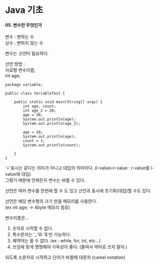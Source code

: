 # Java 기초

#### 05. 변수란 무엇인가

변수 : 변하는 수   
상수 : 변하지 않는 수
    
변수는 *선언*이 필요하다.   
    
선언 방법 :     
자료형 변수이름;  
int age; 
    
```
package variable;

public class VariableTest {

    public static void main(String[] args) {
        int age, count;
        int age_2 = 20;
        age = 30;
        System.out.println(age);
        System.out.println(age_2);

        age = 10;
        System.out.println(age);
        count = 1;
        System.out.println(count);

    }
}
```

'='표시는 같다는 의미가 아니고 대입의 의미이다. (l-value=r-value : r-value를 l-value에 대입)   
그렇기 때문에 언제든지 변수는 바뀔 수 있다.   
    
선언은 여러 변수를 한번에 할 수 도 있고 선언과 동시에 초기화(대입)할 수도 있다.  

선언은 해당 변수형의 크기 만큼 메모리를 사용한다.     
(ex int age; -> 4byte 메모리 점유)   
    
    
변수이름은...
1. 숫자로 시작할 수 없다.
2. 특수문자는 '_'와 '$'만 가능하다.
3. 예약어는 쓸 수 없다. (ex : while, for, int, etc...)
4. 쓰임에 맞게 명명해야 가독성이 좋다. (줄여서 약어로 쓰지 말자.)

되도록 소문자로 시작하고 단어가 바뀔때 대문자 (camel notation)      
    
    